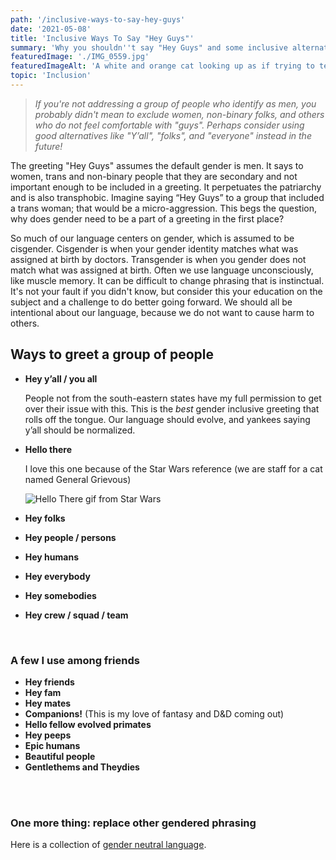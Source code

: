 ```yaml
---
path: '/inclusive-ways-to-say-hey-guys'
date: '2021-05-08'
title: 'Inclusive Ways To Say "Hey Guys"'
summary: 'Why you shouldn''t say "Hey Guys" and some inclusive alternatives to use instead.'
featuredImage: './IMG_0559.jpg'
featuredImageAlt: 'A white and orange cat looking up as if trying to tell you something.'
topic: 'Inclusion'
---
```


> _If you're not addressing a group of people who identify as men, you probably didn't mean to exclude women, non-binary folks, and others who do not feel comfortable with "guys". Perhaps consider using good alternatives like "Y’all", "folks", and "everyone" instead in the future!_

The greeting "Hey Guys" assumes the default gender is men. It says to women, trans and non-binary people that they are secondary and not important enough to be included in a greeting. It perpetuates the patriarchy and is also transphobic. Imagine saying “Hey Guys” to a group that included a trans woman; that would be a micro-aggression. This begs the question, why does gender need to be a part of a greeting in the first place?

So much of our language centers on gender, which is assumed to be cisgender. Cisgender is when your gender identity matches what was assigned at birth by doctors. Transgender is when you gender does not match what was assigned at birth. Often we use language unconsciously, like muscle memory. It can be difficult to change phrasing that is instinctual. It's not your fault if you didn't know, but consider this your education on the subject and a challenge to do better going forward. We should all be intentional about our language, because we do not want to cause harm to others.

## Ways to greet a group of people

- **Hey y’all / you all**

  People not from the south-eastern states have my full permission to get over their issue with this. This is the _best_ gender inclusive greeting that rolls off the tongue. Our language should evolve, and yankees saying y’all should be normalized.

- **Hello there**

  I love this one because of the Star Wars reference (we are staff for a cat named General Grievous)

  ![Hello There gif from Star Wars](hello-there.gif)

- **Hey folks**
- **Hey people / persons**
- **Hey humans**
- **Hey everybody**
- **Hey somebodies**
- **Hey crew / squad / team**

<br>

### A few I use among friends

- **Hey friends**
- **Hey fam**
- **Hey mates**
- **Companions!** (This is my love of fantasy and D&D coming out)
- **Hello fellow evolved primates**
- **Hey peeps**
- **Epic humans**
- **Beautiful people**
- **Gentlethems and Theydies**

<br />

<br />

### One more thing: replace other gendered phrasing
Here is a collection of [gender neutral language](/gender-neutral-language).

